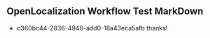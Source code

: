 ## OpenLocalization Workflow Test MarkDown
* c360bc44-2836-4948-add0-18a43eca5afb 
thanks!<!--HONumber=Mar16_HO3-->
